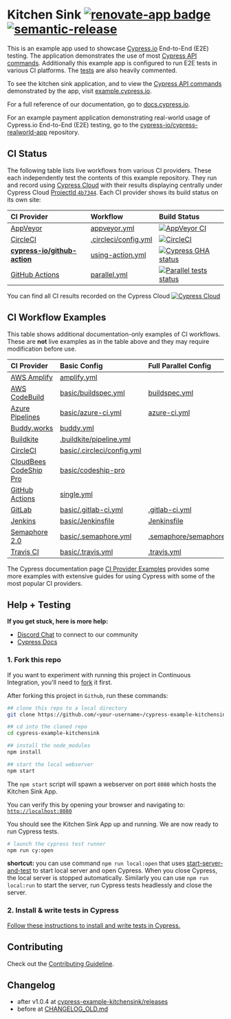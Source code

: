 # Kitchen Sink [![renovate-app badge][renovate-badge]][renovate-app] [![semantic-release][semantic-image] ][semantic-url]

This is an example app used to showcase [Cypress.io](https://www.cypress.io/) End-to-End (E2E) testing. The application demonstrates the use of most [Cypress API commands](https://on.cypress.io/api). Additionally this example app is configured to run E2E tests in various CI platforms. The [tests](https://github.com/cypress-io/cypress-example-kitchensink/tree/master/cypress/e2e) are also heavily commented.

To see the kitchen sink application, and to view the [Cypress API commands](https://on.cypress.io/api) demonstrated by the app, visit [example.cypress.io](https://example.cypress.io/).

For a full reference of our documentation, go to [docs.cypress.io](https://docs.cypress.io/).

For an example payment application demonstrating real-world usage of Cypress.io End-to-End (E2E) testing, go to the [cypress-io/cypress-realworld-app](https://github.com/cypress-io/cypress-realworld-app) repository.

[renovate-badge]: https://img.shields.io/badge/renovate-app-blue.svg
[renovate-app]: https://renovateapp.com/
[semantic-image]: https://img.shields.io/badge/%20%20%F0%9F%93%A6%F0%9F%9A%80-semantic--release-e10079.svg
[semantic-url]: https://github.com/semantic-release/semantic-release

## CI Status

The following table lists live workflows from various CI providers. These each independently test the contents of this example repository. They run and record using [Cypress Cloud](https://on.cypress.io/guides/cloud/introduction) with their results displaying centrally under Cypress Cloud [ProjectId `4b7344`](https://cloud.cypress.io/#/projects/4b7344/runs). Each CI provider shows its build status on its own site:

CI Provider |  Workflow | Build Status |
:--- | :--- | :--- |
[AppVeyor][AppVeyor docs] | [appveyor.yml][AppVeyor workflow] | [![AppVeyor CI][AppVeyor badge]][AppVeyor log] |
[CircleCI][CircleCi docs] |  [.circleci/config.yml][CircleCI workflow] | [![CircleCI][CircleCI badge]][CircleCI log] |
[**cypress-io/github-action**][Cy GitHub Actions docs] | [using-action.yml][Cy GitHub Actions workflow] | [![Cypress GHA status][Cy GitHub Actions badge]][Cy GitHub Actions log]
[GitHub Actions][GitHub Actions docs] | [parallel.yml][GitHub Actions workflow] | [![Parallel tests status][GitHub Actions badge]][GitHub Actions log]

<!-- CI provider links -->
[AppVeyor docs]:            https://www.appveyor.com/docs/
[AppVeyor badge]:           https://ci.appveyor.com/api/projects/status/bo4x59pha1eb18de/branch/master?svg=true
[AppVeyor log]:             https://ci.appveyor.com/project/cypress-io/cypress-example-kitchensink
[AppVeyor workflow]:        appveyor.yml

[CircleCI docs]:            https://circleci.com/docs/
[CircleCI badge]:           https://circleci.com/gh/cypress-io/cypress-example-kitchensink/tree/master.svg?style=shield
[CircleCI log]:             https://circleci.com/gh/cypress-io/cypress-example-kitchensink/tree/master
[CircleCI workflow]:        .circleci/config.yml

[Cy GitHub Actions docs]:   https://github.com/cypress-io/github-action#readme
[Cy GitHub Actions badge]:  https://github.com/cypress-io/cypress-example-kitchensink/actions/workflows/using-action.yml/badge.svg
[Cy GitHub Actions log]:    https://github.com/cypress-io/cypress-example-kitchensink/actions/workflows/using-action.yml?query=branch%3Amaster
[Cy GitHub Actions workflow]:  .github/workflows/using-action.yml

[GitHub Actions docs]:      https://docs.github.com/en/actions
[GitHub Actions badge]:     https://github.com/cypress-io/cypress-example-kitchensink/actions/workflows/parallel.yml/badge.svg
[GitHub Actions log]:       https://github.com/cypress-io/cypress-example-kitchensink/actions/workflows/parallel.yml?query=branch%3Amaster
[GitHub Actions workflow]:  .github/workflows/parallel.yml

You can find all CI results recorded on the Cypress Cloud
[![Cypress Cloud](https://img.shields.io/endpoint?url=https://cloud.cypress.io/badge/simple/4b7344/master&style=flat&logo=cypress)](https://cloud.cypress.io/projects/4b7344/runs)
## CI Workflow Examples

This table shows additional documentation-only examples of CI workflows. These are **not** live examples as in the table above and they may require modification before use.

CI Provider |  Basic Config | Full Parallel Config
:--- |  :--- | :---
[AWS Amplify][AWS Amplify docs] | [amplify.yml](amplify.yml) |
[AWS CodeBuild][AWS CodeBuild docs] | [basic/buildspec.yml](./basic/buildspec.yml) | [buildspec.yml](buildspec.yml)
[Azure Pipelines][Azure Pipelines docs] | [basic/azure-ci.yml](basic/azure-ci.yml) | [azure-ci.yml](azure-ci.yml)
[Buddy.works][Buddy.works docs] | [buddy.yml](buddy.yml)
[Buildkite][Buildkite docs] | [.buildkite/pipeline.yml](.buildkite/pipeline.yml)
[CircleCI][CircleCi docs]  | [basic/.circleci/config.yml](basic/.circleci/config.yml)
[CloudBees CodeShip Pro][CloudBees CodeShip Pro docs] | [basic/codeship-pro](basic/codeship-pro)
[GitHub Actions][GitHub Actions docs] |  [single.yml](.github/workflows/single.yml)
[GitLab][GitLab docs] | [basic/.gitlab-ci.yml](basic/.gitlab-ci.yml) | [.gitlab-ci.yml](.gitlab-ci.yml)
[Jenkins][Jenkins docs] | [basic/Jenkinsfile](basic/Jenkinsfile) | [Jenkinsfile](Jenkinsfile)
[Semaphore 2.0][Semaphore 2.0 docs] | [basic/.semaphore.yml](basic/.semaphore.yml) | [.semaphore/semaphore.yml](.semaphore/semaphore.yml)
[Travis CI][Travis CI docs] | [basic/.travis.yml](basic/.travis.yml) | [.travis.yml](.travis.yml)

<!-- CI provider doc links -->
[AWS Amplify docs]:             https://docs.amplify.aws/
[AWS CodeBuild docs]:           https://docs.aws.amazon.com/codebuild/
[Azure Pipelines docs]:         https://learn.microsoft.com/en-us/azure/devops/pipelines/
[Buddy.works docs]:             https://buddy.works/docs
[Buildkite docs]:               https://buildkite.com/docs
[CloudBees CodeShip Pro docs]:  https://docs.cloudbees.com/docs/cloudbees-codeship/
[GitLab docs]:                  https://docs.gitlab.com/ee/ci/yaml/
[Jenkins docs]:                 https://www.jenkins.io/doc/
[Semaphore 2.0 docs]:           https://docs.semaphoreci.com/
[Travis CI docs]:               https://docs.travis-ci.com/

The Cypress documentation page [CI Provider Examples](https://docs.cypress.io/guides/continuous-integration/ci-provider-examples) provides some more examples with extensive guides for using Cypress with some of the most popular CI providers.

## Help + Testing

**If you get stuck, here is more help:**

* [Discord Chat](https://on.cypress.io/discord) to connect to our community
* [Cypress Docs](https://on.cypress.io)

### 1. Fork this repo

If you want to experiment with running this project in Continuous Integration, you'll need to [fork](https://github.com/cypress-io/cypress-example-kitchensink#fork-destination-box) it first.

After forking this project in `Github`, run these commands:

```bash
## clone this repo to a local directory
git clone https://github.com/<your-username>/cypress-example-kitchensink.git

## cd into the cloned repo
cd cypress-example-kitchensink

## install the node_modules
npm install

## start the local webserver
npm start
```

The `npm start` script will spawn a webserver on port `8080` which hosts the Kitchen Sink App.

You can verify this by opening your browser and navigating to: [`http://localhost:8080`](http://localhost:8080)

You should see the Kitchen Sink App up and running. We are now ready to run Cypress tests.

```bash
# launch the cypress test runner
npm run cy:open
```

**shortcut:** you can use command `npm run local:open` that uses [start-server-and-test](https://github.com/bahmutov/start-server-and-test) to start local server and open Cypress. When you close Cypress, the local server is stopped automatically. Similarly you can use `npm run local:run` to start the server, run Cypress tests headlessly and close the server.

### 2. Install & write tests in Cypress

[Follow these instructions to install and write tests in Cypress.](https://on.cypress.io/installing-cypress)

## Contributing

Check out the [Contributing Guideline](/CONTRIBUTING.md).

## Changelog

- after v1.0.4 at [cypress-example-kitchensink/releases](https://github.com/cypress-io/cypress-example-kitchensink/releases)
- before at [CHANGELOG_OLD.md](CHANGELOG_OLD.md)

